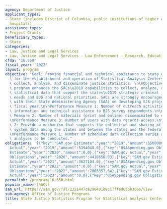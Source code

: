 ```yaml
---
agency: Department of Justice
applicant_types:
- State (includes District of Columbia, public institutions of higher education and
  hospitals)
assistance_types:
- Project Grants
beneficiary_types:
- State
categories:
- Law, Justice and Legal Services
- Law, Justice and Legal Services - Law Enforcement - Research, Education, Training
cfda: '16.550'
fiscal_year: '2022'
layout: program
objective: "Goal: Provide financial and technical assistance to state governments\
  \ for the establishment and operation of Statistical Analysis Centers (SACs) to\
  \ collect, analyze, and disseminate justice statistics. \n\nObjective 1: The SJS\
  \ program enhances the SACs\u2019 capabilities to collect, analyze, and publish\
  \ statistical data that support the states\u2019 strategic criminal justice planning\
  \ needs and BJS and national priorities. SACs are strongly encouraged to collaborate\
  \ with their State Administering Agency (SAA) on developing SJS projects for the\
  \ fiscal year.\n\nPerformance Measure 1: Number of outreach activities to provide\
  \ information and technical assistance to BJS survey respondents.\n\nPerformance\
  \ Measure 2: Number of materials (print and online) disseminated to customers.\n\
  \nPerformance Measure 3: Number of users with data records access.\n\nObjective\
  \ 2: Provide a mechanism that supports the collection and sharing of vital justice\
  \ system data among the states and between the states and the federal government.\n\
  \nPerformance Measure 1: Number of scheduled data collection series and special\
  \ analyses to be conducted."
obligations: '[{"key":"SAM.gov Estimate","year":"2019","amount":5500000.0},{"key":"SAM.gov
  Actual","year":"2019","amount":5194048.0},{"key":"USASpending.gov Obligations","year":"2019","amount":4451044.76},{"key":"SAM.gov
  Estimate","year":"2020","amount":0.0},{"key":"SAM.gov Actual","year":"2020","amount":4839494.0},{"key":"USASpending.gov
  Obligations","year":"2020","amount":4418656.03},{"key":"SAM.gov Estimate","year":"2021","amount":0.0},{"key":"SAM.gov
  Actual","year":"2021","amount":3627104.0},{"key":"USASpending.gov Obligations","year":"2021","amount":-894355.84},{"key":"SAM.gov
  Estimate","year":"2022","amount":0.0},{"key":"SAM.gov Actual","year":"2022","amount":9277743.0},{"key":"USASpending.gov
  Obligations","year":"2022","amount":7065357.64},{"key":"SAM.gov Estimate","year":"2023","amount":0.0},{"key":"SAM.gov
  Actual","year":"2023","amount":0.0},{"key":"USASpending.gov Obligations","year":"2023","amount":-523608.54}]'
permalink: /program/16.550.html
popular_name: (SACs)
sam_url: https://sam.gov/fal/2321447ce2a6401b8c17ffed6abb3666/view
sub-agency: Office of Justice Programs
title: State Justice Statistics Program for Statistical Analysis Centers
---
```

